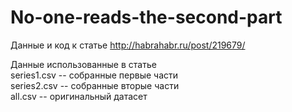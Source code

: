 No-one-reads-the-second-part
============================

Данные и код к статье http://habrahabr.ru/post/219679/

Данные использованные в статье  
series1.csv -- собранные первые части  
series2.csv -- собранные вторые части  
all.csv -- оригинальный датасет  
